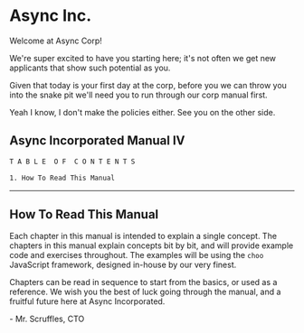 # Async Inc.
Welcome at Async Corp!

We're super excited to have you starting here; it's not often we get new
applicants that show such potential as you.

Given that today is your first day at the corp, before you we can throw you
into the snake pit we'll need you to run through our corp manual first.

Yeah I know, I don't make the policies either. See you on the other side.

## Async Incorporated Manual IV
```txt
T A B L E  O F  C O N T E N T S

1. How To Read This Manual
```

---

## How To Read This Manual
Each chapter in this manual is intended to explain a single concept. The
chapters in this manual explain concepts bit by bit, and will provide example
code and exercises throughout. The examples will be using the `choo` JavaScript
framework, designed in-house by our very finest.

Chapters can be read in sequence to start from the basics, or used as a
reference. We wish you the best of luck going through the manual, and a
fruitful future here at Async Incorporated.

\- Mr. Scruffles, CTO
